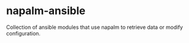 # napalm-ansible

Collection of ansible modules that use napalm to retrieve data or modify configuration.
